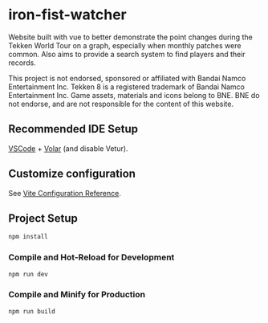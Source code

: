 # iron-fist-watcher

Website built with vue to better demonstrate the point changes during the Tekken World Tour on a graph, especially when monthly patches were common. Also aims to provide a search system to find players and their records.

This project is not endorsed, sponsored or affiliated with Bandai Namco Entertainment Inc. Tekken 8 is a registered trademark of Bandai Namco Entertainment Inc. Game assets, materials and icons belong to BNE. BNE do not endorse, and are not responsible for the content of this website.

## Recommended IDE Setup

[VSCode](https://code.visualstudio.com/) + [Volar](https://marketplace.visualstudio.com/items?itemName=Vue.volar) (and disable Vetur).

## Customize configuration

See [Vite Configuration Reference](https://vitejs.dev/config/).

## Project Setup

```sh
npm install
```

### Compile and Hot-Reload for Development

```sh
npm run dev
```

### Compile and Minify for Production

```sh
npm run build
```
